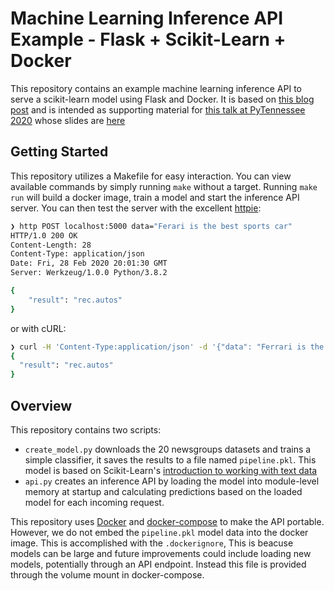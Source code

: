 # Machine Learning Inference API Example - Flask + Scikit-Learn + Docker
This repository contains an example machine learning inference API to serve a scikit-learn
model using Flask and Docker. It is based on [this blog post](https://unsupervisedpandas.com/python/deploying-machine-learning-models/)
and is intended as supporting material for [this talk at PyTennessee 2020](https://2020.pytennessee.org/talks/deploying-machine-learning-models-with-flask-and-docker) whose slides are [here](https://docs.google.com/presentation/d/1aL9tPMkXw9AVvccuAPW4uToIxAjNe2GsniqTzNM0otk/edit?usp=sharing)

## Getting Started
This repository utilizes a Makefile for easy interaction. You can view available commands by
simply running `make` without a target. Running `make run` will build a docker image,
train a model and start the inference API server. You can then test the server with
the excellent [httpie](https://httpie.org/):
```sh
❯ http POST localhost:5000 data="Ferari is the best sports car"
HTTP/1.0 200 OK
Content-Length: 28
Content-Type: application/json
Date: Fri, 28 Feb 2020 20:01:30 GMT
Server: Werkzeug/1.0.0 Python/3.8.2

{
    "result": "rec.autos"
}
```

or with cURL:
```sh
❯ curl -H 'Content-Type:application/json' -d '{"data": "Ferrari is the best sports car"}' localhost:5000
{
  "result": "rec.autos"
}
```

## Overview
This repository contains two scripts:
* `create_model.py` downloads the 20 newsgroups datasets and trains a simple classifier, it saves
the results to a file named `pipeline.pkl`. This model is based on Scikit-Learn's [introduction
to working with text data](https://scikit-learn.org/stable/tutorial/text_analytics/working_with_text_data.html)
* `api.py` creates an inference API by loading the model into module-level memory at startup and
calculating predictions based on the loaded model for each incoming request.

This repository uses [Docker](https://www.docker.com/)
and [docker-compose](https://docs.docker.com/compose/) to make the
API portable. However, we do not embed the `pipeline.pkl` model data
into the docker image. This is accomplished with the `.dockerignore`,
This is beacuse models can be large
and future improvements could include loading new models,
potentially through an API endpoint. Instead this file is provided
through the volume mount in docker-compose.
